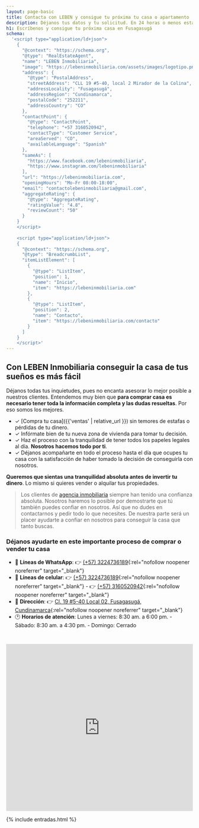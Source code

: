 ```yaml
---
layout: page-basic
title: Contacta con LEBEN y consigue tu próxima tu casa o apartamento
description: Déjanos tus datos y tu solicitud. En 24 horas o menos estaremos contactando contigo y comenzando la búsqueda de tus metas con tu propiedad. ¡Escríbenos!
h1: Escríbenos y consigue tu próxima casa en Fusagasugá
schema:
  '<script type="application/ld+json">
    {
      "@context": "https://schema.org",
      "@type": "RealEstateAgent",
      "name": "LEBEN Inmobiliaria",
      "image": "https://lebeninmobiliaria.com/assets/images/logotipo.png",
      "address": {
        "@type": "PostalAddress",
        "streetAddress": "CLL 19 #5-40, local 2 Mirador de la Colina",
        "addressLocality": "Fusagasugá",
        "addressRegion": "Cundinamarca",
        "postalCode": "252211",
        "addressCountry": "CO"
      },
      "contactPoint": {
        "@type": "ContactPoint",
        "telephone": "+57 3160520942",
        "contactType": "Customer Service",
        "areaServed": "CO",
        "availableLanguage": "Spanish"
      },
      "sameAs": [
        "https://www.facebook.com/lebeninmobiliaria",
        "https://www.instagram.com/lebeninmobiliaria"
      ],
      "url": "https://lebeninmobiliaria.com",
      "openingHours": "Mo-Fr 08:00-18:00",
      "email": "contactolebeninmobiliaria@gmail.com",
      "aggregateRating": {
        "@type": "AggregateRating",
        "ratingValue": "4.8",
        "reviewCount": "50"
      }
    }
    </script>
  
    <script type="application/ld+json">
    {
      "@context": "https://schema.org",
      "@type": "BreadcrumbList",
      "itemListElement": [
        {
          "@type": "ListItem",
          "position": 1,
          "name": "Inicio",
          "item": "https://lebeninmobiliaria.com"
        },
        {
          "@type": "ListItem",
          "position": 2,
          "name": "Contacto",
          "item": "https://lebeninmobiliaria.com/contacto"
        }
      ]
    }
    </script>'
---
```

## Con LEBEN Inmobiliaria conseguir la casa de tus sueños es más fácil

Déjanos todas tus inquietudes, pues no encanta asesorar lo mejor posible a nuestros clientes. Entendemos muy bien que **para comprar casa es necesario tener toda la información completa y las dudas resueltas**. Por eso somos los mejores.

* ✓ [Compra tu casa]({{'ventas' | relative_url }}) sin temores de estafas o pérdidas de tu dinero.
* ✓ Infórmate bien de tu nueva zona de vivienda para tomar tu decisión.
* ✓ Haz el proceso con la tranquilidad de tener todos los papeles legales al día. **Nosotros hacemos todo por ti**.
* ✓ Déjanos acompañarte en todo el proceso hasta el día que ocupes tu casa con la satisfacción de haber tomado la decisión de conseguirla con nosotros.

**Queremos que sientas una tranquilidad absoluta antes de invertir tu dinero**. Lo mismo si quieres vender o alquilar tus propiedades.

> Los clientes de [agencia inmobiliaria](/) siempre han tenido una confianza absoluta. Nosotros haremos lo posible por demostrarte que tú también puedes confiar en nosotros. Así que no dudes en contactarnos y pedir todo lo que necesites. De nuestra parte será un placer ayudarte a confiar en nosotros para conseguir la casa que tanto buscas.

### Déjanos ayudarte en este importante proceso de comprar o vender tu casa

* 🤳 **Líneas de WhatsApp**: 👉 [(+57) 3224736189]({{site.whatsapp}}){:rel="nofollow noopener noreferrer" target="_blank"}
* 📲 **Líneas de celular**: 👉 [(+57) 3224736189]({{site.tel2}}){:rel="nofollow noopener noreferrer" target="_blank"} - 👉 [(+57) 3160520942]({{site.tel1}}){:rel="nofollow noopener noreferrer" target="_blank"}
* 🏢 **Dirección**: 👉 [Cl. 19 #5-40 Local 02, Fusagasugá, Cundinamarca]({{site.maps}}){:rel="nofollow noopener noreferrer" target="_blank"}
* 🕐 **Horarios de atención**: Lunes a viernes: 8:30 am. a 6:00 pm. - Sábado: 8:30 am. a 4:30 pm. - Domingo: Cerrado

<iframe src="https://www.google.com/maps/embed?pb=!1m14!1m8!1m3!1d15950.696324449804!2d-76.0185633!3d1.8785257!3m2!1i1024!2i768!4f13.1!3m3!1m2!1s0x8e257ba38eb5671d%3A0xabb8c090758c852!2sGurCoff%20-%20Helado%20suave%20y%20cafeter%C3%ADa!5e0!3m2!1ses-419!2sco!4v1719496511240!5m2!1ses-419!2sco" width="100%" height="450" style="border:0; margin-top: 2em;" allowfullscreen="" loading="lazy" referrerpolicy="no-referrer-when-downgrade"></iframe>

{% include entradas.html %}

